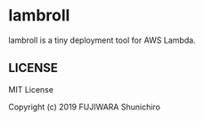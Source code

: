 # lambroll

lambroll is a tiny deployment tool for AWS Lambda.

## LICENSE

MIT License

Copyright (c) 2019 FUJIWARA Shunichiro
